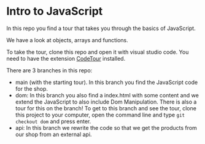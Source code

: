 # Intro to JavaScript

In this repo you find a tour that takes you through the basics of JavaScript. 

We have a look at objects, arrays and functions. 

To take the tour, clone this repo and open it with visual studio code. You need to have the extension [CodeTour](https://marketplace.visualstudio.com/items?itemName=vsls-contrib.codetour)  installed. 

There are 3 branches in this repo:
- main (with the starting tour). In this branch you find the JavaScript code for the shop. 
- dom: In this branch you also find a index.html with some content and we extend the JavaScript to also include Dom Manipulation. There is also a tour for this on the branch! To get to this branch and see the tour, clone this project to your computer, open the command line and type `git checkout dom` and press enter. 
- api: In this branch we rewrite the code so that we get the products from our shop from an external api.
